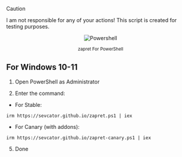 > [!CAUTION]
> I am not responsible for any of your actions! This script is created for testing purposes.

<p align="center"><img src="https://raw.githubusercontent.com/gist/Xainey/d5bde7d01dcbac51ac951810e94313aa/raw/6c858c46726541b48ddaaebab29c41c07a196394/PowerShell.svg" alt="Powershell"></p>
<p align="center"><sup>zapret For PowerShell</sup></p>

## For Windows 10-11

1. Open PowerShell as Administrator
   
2. Enter the command:
- For Stable:
```
irm https://sevcator.github.io/zapret.ps1 | iex
```
- For Canary (with addons):
```
irm https://sevcator.github.io/zapret-canary.ps1 | iex
```

5. Done
